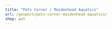 ```yaml
---
title: "Pets Corner / Maidenhead Aquatics"
url: /gosport/pets-corner-maidenhead-aquatics/
shop: pet
---
```

